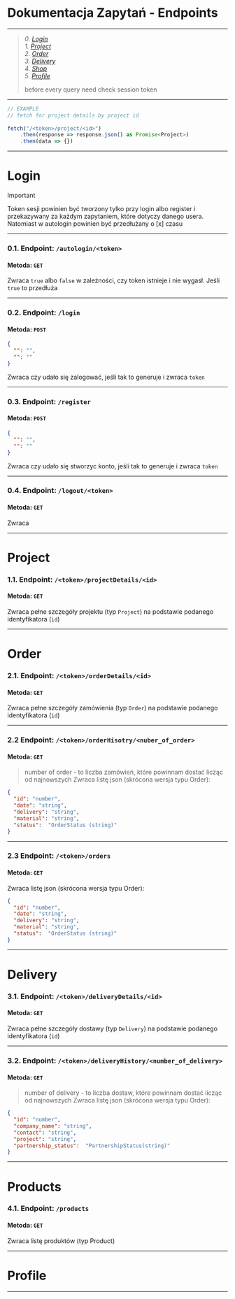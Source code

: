 # Dokumentacja Zapytań - Endpoints

---
> _0. [Login](#login)_  
> _1. [Project](#project)_  
> _2. [Order](#order)_  
> _3. [Delivery](#delivery)_  
> _4. [Shop](#shop)_  
> _5. [Profile](#profile)_
> 
> before every query need check session token 

---

[//]: # (## Czy endpointy powinny być z tokenem?)

```ts
// EXAMPLE
// fetch for project details by project id  
  
fetch("/<token>/project/<id>")   
    .then(response => response.json() as Promise<Project>)   
    .then(data => {})
```

---

# Login

> [!IMPORTANT]   
> Token sesji powinien być tworzony tylko przy login albo register i przekazywany za każdym zapytaniem, które dotyczy danego usera. Natomiast w autologin powinien być przedłużany o [x] czasu

---

### **0.1. Endpoint: `/autologin/<token>`**
#### Metoda: `GET`
Zwraca `true` albo `false` w zależności, czy token istnieje i nie wygasł. Jeśli `true` to przedłuża

---

### **0.2. Endpoint: `/login`**
#### Metoda: `POST`
```json
{
  "": "",
  "": ""
}
```
Zwraca czy udało się zalogować, jeśli tak to generuje i zwraca `token`

---

### **0.3. Endpoint: `/register`**
#### Metoda: `POST`
```json
{
  "": "",
  "": ""
}
```
Zwraca czy udało się stworzyc konto, jeśli tak to generuje i zwraca `token`

---

### **0.4. Endpoint: `/logout/<token>`**
#### Metoda: `GET`
Zwraca 

---

# Project

### **1.1. Endpoint: `/<token>/projectDetails/<id>`**
#### Metoda: `GET`
Zwraca pełne szczegóły projektu (typ `Project`) na podstawie podanego identyfikatora (`id`)

---

# Order

### **2.1. Endpoint: `/<token>/orderDetails/<id>`**
#### Metoda: `GET`
Zwraca pełne szczegóły zamówienia (typ `Order`) na podstawie podanego identyfikatora (`id`)

---

### **2.2 Endpoint: `/<token>/orderHisotry/<nuber_of_order>`**
#### Metoda: `GET`
> number of order - to liczba zamówień, które powinnam dostać licząc od najnowszych
Zwraca listę json (skrócona wersja typu Order):
```json
{
  "id": "number",
  "date": "string",
  "delivery": "string",
  "material": "string",
  "status":  "OrderStatus (string)"
}
```

---

### **2.3 Endpoint: `/<token>/orders`**
#### Metoda: `GET`
Zwraca listę json (skrócona wersja typu Order):
```json
{
  "id": "number",
  "date": "string",
  "delivery": "string",
  "material": "string",
  "status":  "OrderStatus (string)"
}
```

---

# Delivery

### **3.1. Endpoint: `/<token>/deliveryDetails/<id>`**
#### Metoda: `GET`
Zwraca pełne szczegóły dostawy (typ `Delivery`) na podstawie podanego identyfikatora (`id`)

---

### **3.2. Endpoint: `/<token>/deliveryHistory/<number_of_delivery>`**
#### Metoda: `GET`
> number of delivery - to liczba dostaw, które powinnam dostać licząc od najnowszych
Zwraca listę json (skrócona wersja typu Order):
```json
{
  "id": "number",
  "company_name": "string",
  "contact": "string",
  "project": "string",
  "partnership_status":  "PartnershipStatus(string)"
}
```

---

# Products

### **4.1. Endpoint: `/products`**
#### Metoda: `GET`
Zwraca listę produktów (typ Product)

---

# Profile

---

[//]: # ()
